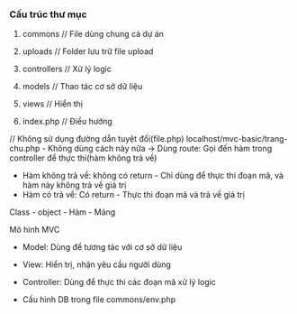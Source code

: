 ### Cấu trúc thư mục

1. commons // File dùng chung cả dự án
2. uploads // Folder lưu trữ file upload

3. controllers // Xử lý logic
4. models // Thao tác cơ sở dữ liệu
5. views // Hiển thị
6. index.php // Điều hướng


// Không sử dụng đường dẫn tuyệt đối(file.php)
localhost/mvc-basic/trang-chu.php - Không dùng cách này nữa
-> Dùng route: Gọi đến hàm trong controller để thực thi(hàm không trả về)
- Hàm không trả về: không có return - Chỉ dùng để thực thi đoạn mã, và hàm này không trả về giá trị
- Hàm có trả về: Có return - Thực thi đoạn mã và trả về giá trị

Class - object - Hàm - Mảng


Mô hình MVC 
- Model: Dùng để tương tác với cơ sở dữ liệu
- View: Hiển trị, nhận yêu cầu người dùng
- Controller: Dùng để thực thi các đoạn mã xử lý logic


- Cấu hình DB trong file commons/env.php